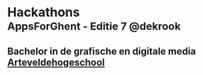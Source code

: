Hackathons<br><small>AppsForGhent - Editie 7 @dekrook</small>
==========================================================================================
## Bachelor in de **grafische en digitale media**<br>[Arteveldehogeschool](http://www.arteveldehogeschool.be)